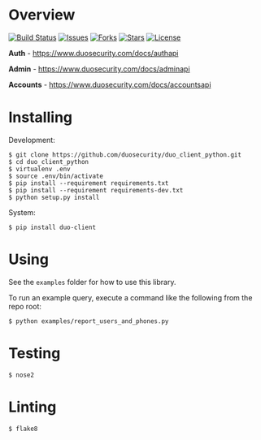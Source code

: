 # Overview

[![Build Status](https://github.com/duosecurity/duo_client_python/workflows/Python%20CI/badge.svg)](https://github.com/duosecurity/duo_client_python/actions)
[![Issues](https://img.shields.io/github/issues/duosecurity/duo_client_python)](https://github.com/duosecurity/duo_client_python/issues)
[![Forks](https://img.shields.io/github/forks/duosecurity/duo_client_python)](https://github.com/duosecurity/duo_client_python/network/members)
[![Stars](https://img.shields.io/github/stars/duosecurity/duo_client_python)](https://github.com/duosecurity/duo_client_python/stargazers)
[![License](https://img.shields.io/badge/License-View%20License-orange)](https://github.com/duosecurity/duo_client_python/blob/master/LICENSE)

**Auth** - https://www.duosecurity.com/docs/authapi

**Admin** - https://www.duosecurity.com/docs/adminapi

**Accounts** - https://www.duosecurity.com/docs/accountsapi

# Installing

Development:

```
$ git clone https://github.com/duosecurity/duo_client_python.git
$ cd duo_client_python
$ virtualenv .env
$ source .env/bin/activate
$ pip install --requirement requirements.txt
$ pip install --requirement requirements-dev.txt
$ python setup.py install
```

System:

```
$ pip install duo-client
```

# Using

See the `examples` folder for how to use this library.

To run an example query, execute a command like the following from the repo root:
```
$ python examples/report_users_and_phones.py
```

# Testing

```
$ nose2
```

# Linting

```
$ flake8
```
